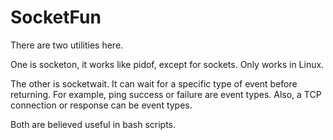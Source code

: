 # SocketFun

There are two utilities here.

One is socketon, it works like pidof, except for sockets.  Only works in Linux.

The other is socketwait.  It can wait for a specific type of event before returning.  For example, ping success or failure are event types.
Also, a TCP connection or response can be event types.

Both are believed useful in bash scripts.
